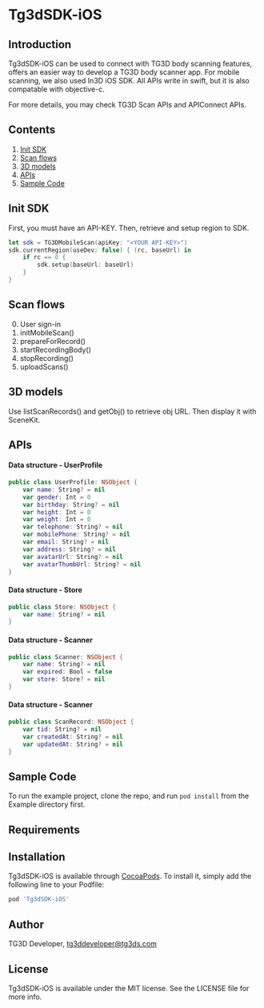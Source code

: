 # Tg3dSDK-iOS

## Introduction

Tg3dSDK-iOS can be used to connect with TG3D body scanning features, offers an easier way to develop a TG3D body scanner app. For mobile scanning, we also used In3D iOS SDK. All APIs write in swift, but it is also compatable with objective-c.

For more details, you may check TG3D Scan APIs and APIConnect APIs.

## Contents

1. [Init SDK](#init-sdk)
2. [Scan flows](#scan-flows)
3. [3D models](#3d-models)
4. [APIs](#apis)
5. [Sample Code](#sample-code)

## Init SDK

First, you must have an API-KEY. Then, retrieve and setup region to SDK.

```swift
let sdk = TG3DMobileScan(apiKey: "<YOUR API-KEY>")
sdk.currentRegion(useDev: false) { (rc, baseUrl) in
    if rc == 0 {
        sdk.setup(baseUrl: baseUrl)
    }
}
```

## Scan flows

0. User sign-in
1. initMobileScan()
2. prepareForRecord()
3. startRecordingBody()
4. stopRecording()
5. uploadScans()

## 3D models

Use listScanRecords() and getObj() to retrieve obj URL. Then display it with SceneKit.

## APIs

#### Data structure - UserProfile

```swift
public class UserProfile: NSObject {
    var name: String? = nil
    var gender: Int = 0
    var birthday: String? = nil
    var height: Int = 0
    var weight: Int = 0
    var telephone: String? = nil
    var mobilePhone: String? = nil
    var email: String? = nil
    var address: String? = nil
    var avatarUrl: String? = nil
    var avatarThumbUrl: String? = nil
}
```

#### Data structure - Store

```swift
public class Store: NSObject {
    var name: String? = nil
}
```

#### Data structure - Scanner

```swift
public class Scanner: NSObject {
    var name: String? = nil
    var expired: Bool = false
    var store: Store? = nil
}
```

#### Data structure - Scanner

```swift
public class ScanRecord: NSObject {
    var tid: String? = nil
    var createdAt: String? = nil
    var updatedAt: String? = nil
}
```


## Sample Code

To run the example project, clone the repo, and run `pod install` from the Example directory first.

## Requirements

## Installation

Tg3dSDK-iOS is available through [CocoaPods](https://cocoapods.org). To install
it, simply add the following line to your Podfile:

```ruby
pod 'Tg3dSDK-iOS'
```

## Author

TG3D Developer, tg3ddeveloper@tg3ds.com

## License

Tg3dSDK-iOS is available under the MIT license. See the LICENSE file for more info.
